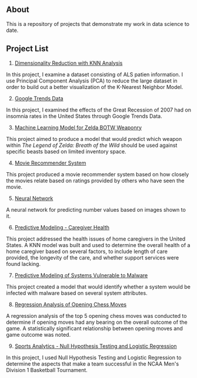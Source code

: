 ## About

This is a repository of projects that demonstrate my work in data science to date. 

## Project List

1. [Dimensionality Reduction with KNN Analysis](https://github.com/eaadame/Python-Projects/tree/main/Dimensionality%20Reduction%20with%20KNN%20Analysis)

In this project, I examine a dataset consisting of ALS patien information. I use Principal Component Analysis (PCA) to reduce the large dataset in order to build out a better visualization of the K-Nearest Neighbor Model.

2. [Google Trends Data](https://github.com/eaadame/Python-Projects/tree/main/Google%20Trends%20Data)

In this project, I examined the effects of the Great Recession of 2007 had on insomnia rates in the United States through Google Trends Data.

3. [Machine Learning Model for Zelda BOTW Weaponry](https://github.com/eaadame/Python-Projects/tree/main/Machine%20Learning%20Model%20for%20Zelda%20BOTW%20Weaponry)

This project aimed to produce a model that would predict which weapon within *The Legend of Zelda: Breath of the Wild* should be used against specific beasts based on limited inventory space. 

4. [Movie Recommender System](https://github.com/eaadame/Python-Projects/tree/main/Movie%20Recommender%20System)

This project produced a movie recommender system based on how closely the movies relate based on ratings provided by others who have seen the movie. 

5. [Neural Network](https://github.com/eaadame/Python-Projects/tree/main/Neural%20Network)

A neural network for predicting number values based on images shown to it. 

6. [Predictive Modeling - Caregiver Health](https://github.com/eaadame/Python-Projects/tree/main/Predictive%20Modeling%20-%20Caregiver%20Health)

This project addressed the health issues of home caregivers in the United States. A KNN model was built and used to determine the overall health of a home caregiver based on several factors, to include length of care provided, the longevity of the care, and whether support services were found lacking.

7. [Predictive Modeling of Systems Vulnerable to Malware](https://github.com/eaadame/Python-Projects/tree/main/Predictive%20Modeling%20of%20Systems%20Vulnerable%20to%20Malware)

This project created a model that would identify whether a system would be infected with malware based on several system attributes. 

8. [Regression Analysis of Opening Chess Moves](https://github.com/eaadame/Python-Projects/tree/main/Regression%20Analysis%20of%20Opening%20Chess%20Moves)

A regression analysis of the top 5 opening chess moves was conducted to determine if opening moves had any bearing on the overall outcome of the game. A statistically significant relationship between opening moves and game outcome was noted.

9. [Sports Analytics - Null Hypothesis Testing and Logistic Regression]([https://github.com/eaadame/Python-Projects/blob/main/Placeholder%20Project%201](https://github.com/eaadame/Python-Projects/tree/main/Sports%20Analytics%20-%20Null%20Hypothesis%20Testing%20and%20Logistic%20Regression))

In this project, I used Null Hypothesis Testing and Logistic Regression to determine the aspects that make a team successful in the NCAA Men's Division 1 Basketball Tournament.
